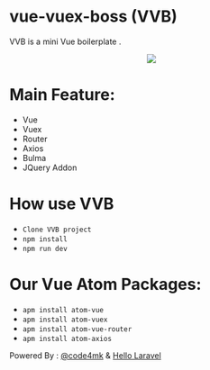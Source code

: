 # vue-vuex-boss (VVB)
VVB is a mini Vue boilerplate .

<p align="center" ><img src="https://github.com/code4mk/vue-vuex-boss/raw/1.0.1/src/assets/vvb.PNG"></p>

# Main Feature:

 - Vue
 - Vuex
 - Router
 - Axios
 - Bulma
 - JQuery Addon

# How use VVB

 * `Clone VVB project`
 * `npm install`
 * `npm run dev`

# Our Vue Atom Packages:
 - `apm install atom-vue`
 - `apm install atom-vuex`
 - `apm install atom-vue-router`
 - `apm install atom-axios`


Powered By : [@code4mk]('https://twitter.com/code4mk') & [Hello Laravel]('https://hellolaravel.org')
